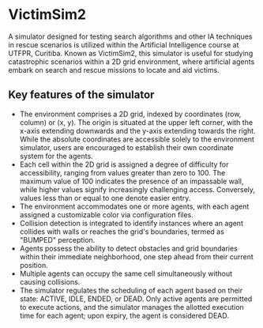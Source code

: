 VictimSim2
==========

A simulator designed for testing search algorithms and other IA techniques in rescue scenarios is utilized within the Artificial Intelligence course at UTFPR, Curitiba. Known as VictimSim2, this simulator is useful for studying catastrophic scenarios within a 2D grid environment, where artificial agents embark on search and rescue missions to locate and aid victims.

Key features of the simulator
-----------------------------

- The environment comprises a 2D grid, indexed by coordinates (row, column) or (x, y). The origin is situated at the upper left corner, with the x-axis extending downwards and the y-axis extending towards the right. While the absolute coordinates are accessible solely to the environment simulator, users are encouraged to establish their own coordinate system for the agents.
- Each cell within the 2D grid is assigned a degree of difficulty for accessibility, ranging from values greater than zero to 100. The maximum value of 100 indicates the presence of an impassable wall, while higher values signify increasingly challenging access. Conversely, values less than or equal to one denote easier entry.
- The environment accommodates one or more agents, with each agent assigned a customizable color via configuration files.
- Collision detection is integrated to identify instances where an agent collides with walls or reaches the grid's boundaries, termed as "BUMPED" perception.
- Agents possess the ability to detect obstacles and grid boundaries within their immediate neighborhood, one step ahead from their current position.
- Multiple agents can occupy the same cell simultaneously without causing collisions.
- The simulator regulates the scheduling of each agent based on their state: ACTIVE, IDLE, ENDED, or DEAD. Only active agents are permitted to execute actions, and the simulator manages the allotted execution time for each agent; upon expiry, the agent is considered DEAD.
